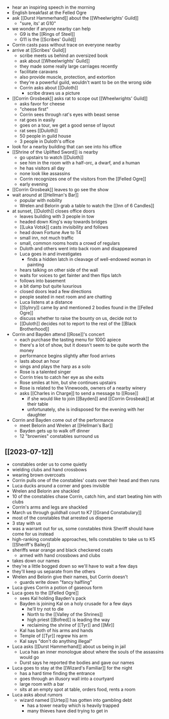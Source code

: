 - hear an inspiring speech in the morning
- English breakfast at the Felled Ogre
- ask [[Durst Hammerhand]] about the [[Wheelwrights' Guild]]
	- "sure, its' at G10"
- we wonder if anyone nearby can help
	- G9 is the [[Rings of Steel]]
	- G11 is the [[Scribes' Guild]]
- Corrin casts pass without trace on everyone nearby
- arrive at [[Scribes' Guild]]
	- scribe meets us behind an oversized book
	- ask about [[Wheelwrights' Guild]]
	- they made some really large carriages recently
	- facilitate caravans
	- also provide muscle, protection, and extortion
	- they're a powerful guild, wouldn't want to be on the wrong side
	- Corrin asks about [[Duloth]]
		- scribe draws us a picture
- [[Corrin Grosbeak]] asks rat to scope out [[Wheelwrights' Guild]]
	- asks favor for cheese
	- "cheese first"
	- Corrin sees through rat's eyes with beast sense
	- rat goes in easily
	- goes on a tour, we get a good sense of layout
	- rat sees [[Duloth]]
	- 50 people in guild house
	- 3 people in Duloth's office
- look for a nearby building that can see into his office
- [[Shrine of the Uplifted Sword]] is nearby
	- go upstairs to watch [[Duloth]]
	- see him in the room with a half-orc, a dwarf, and a human
	- he has visitors all day
	- none look like assassins
	- Corrin recognizes one of the visitors from the [[Felled Ogre]]
	- early evening
- [[Corrin Grosbeak]] leaves to go see the show
- wait around at [[Hellman's Bar]]
	- popular with nobility
	- Wrelen and Belorin grab a table to watch the [[Inn of 6 Candles]]
- at sunset, [[Duloth]] closes office doors
	- leaves building with 3 people in tow
	- headed down King's way towards bridges
	- [[Luka Votsk]] casts invisibility and follows
	- head down Fortune Ave to T4
	- small inn, not much traffic
	- small, common rooms hosts a crowd of regulars
	- Duloth and others went into back room and disappeared
	- Luca goes in and investigates
		- finds a hidden latch in cleavage of well-endowed woman in painting
	- hears talking on other side of the wall
	- waits for voices to get fainter and then flips latch
	- follows into basement
	- a bit damp but quite luxurious
	- closed doors lead a few directions
	- people seated in next room and are chatting
	- Luca listens at a distance
	- [[Sylnry]] came by and mentioned 2 bodies found in the [[Felled Ogre]]
	- discuss whether to raise the bounty on us, decide not to
	- [[Duloth]] decides not to report to the rest of the [[Black Brotherhood]]
- Corrin and Bayden attend [[Rose]]'s concert
	- each purchase the tasting menu for 100G apiece
	- there's a lot of show, but it doesn't seem to be quite worth the money
	- performance begins slightly after food arrives
	- lasts about an hour
	- sings and plays the harp as a solo
	- Rose is a talented singer
	- Corrin tries to catch her eye as she exits
	- Rose smiles at him, but she continues upstairs
	- Rose is related to the Vinewoods, owners of a nearby winery
	- asks [[Charles in Charge]] to send a message to [[Rose]]
		- if she would like to join [[Bayden]] and [[Corrin Grosbeak]] at their table
		- unfortunately, she is indisposed for the evening with her daughter
- Corrin and Bayden come out of the performance
	- meet Belorin and Wrelen at [[Hellman's Bar]]
	- Bayden gets up to walk off dinner
	- 12 "brownies" constables surround us

## [[2023-07-12]]
- constables order us to come quietly
- wielding clubs and hand crossbows
- wearing brown overcoats
- Corrin pulls one of the constables' coats over their head and then runs
- Luca ducks around a corner and goes invisible
- Wrelen and Belorin are shackled
- 10 of the constables chase Corrin, catch him, and start beating him with clubs
- Corrin's arms and legs are shackled
- March us through guildhall court to K7 [[Grand Constabulary]]
- most of the constables that arrested us disperse
- 3 stay with us
- was a warrant out for us, some constables think Sheriff should have come for us instead
- high-ranking constable approaches, tells constables to take us to K5 [[Sheriff's Bailey]]
- sheriffs wear orange and black checkered coats
	- armed with hand crossbows and clubs
- takes down our names
- they're a little bogged down so we'll have to wait a few days
- they'll keep us separate from the others
- Wrelen and Belorin give their names, but Corrin doesn't
	- guards write down "fancy halfling"
- Luca gives Corrin a potion of gaseous form
- Luca goes to the [[Felled Ogre]]
	- sees Kal holding Bayden's pack
	- Bayden is joining Kal on a holy crusade for a few days
		- he'll try not to die
		- North to the [[Valley of the Shrines]]
		- high priest [[Bofred]] is leading the way
		- reclaiming the shrine of [[Tyr]] and [[Mir]]
	- Kal has both of his arms and hands
	- Temple of [[Tyr]] regrew his arm
	- Kal says "don't do anything illegal"
- Luca asks [[Durst Hammerhand]] about us being in jail
	- Luca has an inner monologue about where the souls of the assassins would go
	- Durst says he reported the bodies and gave our names
- Luca goes to stay at the [[Wizard's Familiar]] for the night
	- has a hard time finding the entrance
	- goes through an illusory wall into a courtyard
	- large room with a bar
	- sits at an empty spot at table, orders food, rents a room
- Luca asks about rumors
	- wizard named [[Urtep]] has gotten into gambling debt
		- has a tower nearby which is heavily trapped
		- many thieves have died trying to get in